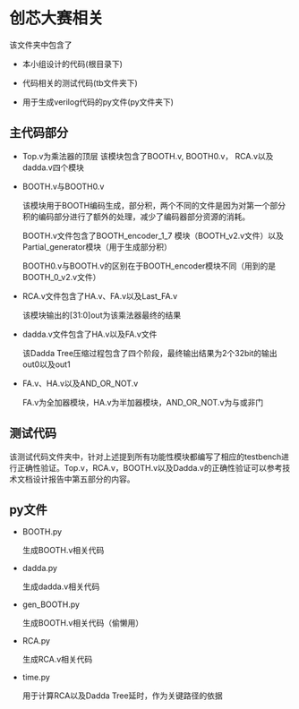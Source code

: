 # 创芯大赛相关
该文件夹中包含了

+ 本小组设计的代码(根目录下)

+ 代码相关的测试代码(tb文件夹下)

+ 用于生成verilog代码的py文件(py文件夹下)

  

## 主代码部分

+ Top.v为乘法器的顶层
  该模块包含了BOOTH.v, BOOTH0.v， RCA.v以及dadda.v四个模块

+ BOOTH.v与BOOTH0.v

  该模块用于BOOTH编码生成，部分积，两个不同的文件是因为对第一个部分积的编码部分进行了额外的处理，减少了编码器部分资源的消耗。

  BOOTH.v文件包含了BOOTH_encoder_1_7 模块（BOOTH_v2.v文件）以及Partial_generator模块（用于生成部分积）

  BOOTH0.v与BOOTH.v的区别在于BOOTH_encoder模块不同（用到的是BOOTH_0_v2.v文件）

+ RCA.v文件包含了HA.v、FA.v以及Last_FA.v

  该模块输出的[31:0]out为该乘法器最终的结果 

+ dadda.v文件包含了HA.v以及FA.v文件

  该Dadda Tree压缩过程包含了四个阶段，最终输出结果为2个32bit的输出out0以及out1

+ FA.v、HA.v以及AND_OR_NOT.v

  FA.v为全加器模块，HA.v为半加器模块，AND_OR_NOT.v为与或非门

## 测试代码

该测试代码文件夹中，针对上述提到所有功能性模块都编写了相应的testbench进行正确性验证。Top.v，RCA.v，BOOTH.v以及Dadda.v的正确性验证可以参考技术文档设计报告中第五部分的内容。

## py文件

+ BOOTH.py

  生成BOOTH.v相关代码

+ dadda.py

  生成dadda.v相关代码

+ gen_BOOTH.py

  生成BOOTH.v相关代码（偷懒用）

+ RCA.py

  生成RCA.v相关代码

+ time.py

  用于计算RCA以及Dadda Tree延时，作为关键路径的依据


